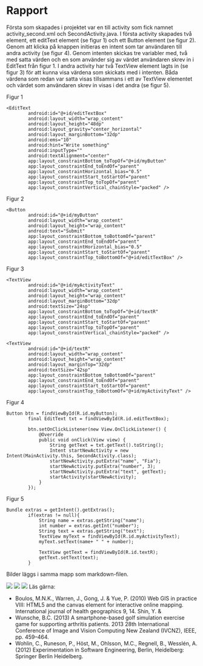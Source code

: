 
# Rapport

Första som skapades i projektet var en till activity som fick namnet activity_second.xml och
SecondActivity.java. I första activity skapades två element, ett editText element (se figur 1)
och ett Button element (se figur 2). Genom att klicka på knappen initieras en intent som tar användaren
till andra activity (se figur 4). Genom intenten skickas tre variabler med, två med satta värden och en 
som använder sig av värdet användaren skrev in i EditText från figur 1. I andra activity har två
TextView element lagts in (se figur 3) för att kunna visa värdena som skickats med i intenten.
Båda värdena som redan var satta visas tillsammans i ett av TextView elementet och värdet som 
användaren skrev in visas i det andra (se figur 5). 

Figur 1
````
<EditText
        android:id="@+id/editTextBox"
        android:layout_width="wrap_content"
        android:layout_height="48dp"
        android:layout_gravity="center_horizontal"
        android:layout_marginBottom="32dp"
        android:ems="10"
        android:hint="Write something"
        android:inputType=""
        android:textAlignment="center"
        app:layout_constraintBottom_toTopOf="@+id/myButton"
        app:layout_constraintEnd_toEndOf="parent"
        app:layout_constraintHorizontal_bias="0.5"
        app:layout_constraintStart_toStartOf="parent"
        app:layout_constraintTop_toTopOf="parent"
        app:layout_constraintVertical_chainStyle="packed" />
````
Figur 2
````
<Button
        android:id="@+id/myButton"
        android:layout_width="wrap_content"
        android:layout_height="wrap_content"
        android:text="Submit"
        app:layout_constraintBottom_toBottomOf="parent"
        app:layout_constraintEnd_toEndOf="parent"
        app:layout_constraintHorizontal_bias="0.5"
        app:layout_constraintStart_toStartOf="parent"
        app:layout_constraintTop_toBottomOf="@+id/editTextBox" />
````
Figur 3
````
<TextView
        android:id="@+id/myActivityText"
        android:layout_width="wrap_content"
        android:layout_height="wrap_content"
        android:layout_marginBottom="32dp"
        android:textSize="24sp"
        app:layout_constraintBottom_toTopOf="@+id/textR"
        app:layout_constraintEnd_toEndOf="parent"
        app:layout_constraintStart_toStartOf="parent"
        app:layout_constraintTop_toTopOf="parent"
        app:layout_constraintVertical_chainStyle="packed" />

<TextView
        android:id="@+id/textR"
        android:layout_width="wrap_content"
        android:layout_height="wrap_content"
        android:layout_marginTop="32dp"
        android:textSize="42sp"
        app:layout_constraintBottom_toBottomOf="parent"
        app:layout_constraintEnd_toEndOf="parent"
        app:layout_constraintStart_toStartOf="parent"
        app:layout_constraintTop_toBottomOf="@+id/myActivityText" />
````
Figur 4
````
Button btn = findViewById(R.id.myButton);
        final EditText txt = findViewById(R.id.editTextBox);

        btn.setOnClickListener(new View.OnClickListener() {
            @Override
            public void onClick(View view) {
                String getText = txt.getText().toString();
                Intent startNewActivity = new Intent(MainActivity.this, SecondActivity.class);
                startNewActivity.putExtra("name", "Fia");
                startNewActivity.putExtra("number", 3);
                startNewActivity.putExtra("text", getText);
                startActivity(startNewActivity);
            }
        });
````
Figur 5
````
Bundle extras = getIntent().getExtras();
        if(extras != null){
            String name = extras.getString("name");
            int number = extras.getInt("number");
            String text = extras.getString("text");
            TextView myText = findViewById(R.id.myActivityText);
            myText.setText(name+ " " + number);

            TextView getText = findViewById(R.id.textR);
            getText.setText(text);
        }
````
Bilder läggs i samma mapp som markdown-filen.

![](First_activity.png)
![](Firstpage_Hello.png)
![](Second_activity.png)
Läs gärna:

- Boulos, M.N.K., Warren, J., Gong, J. & Yue, P. (2010) Web GIS in practice VIII: HTML5 and the canvas element for interactive online mapping. International journal of health geographics 9, 14. Shin, Y. &
- Wunsche, B.C. (2013) A smartphone-based golf simulation exercise game for supporting arthritis patients. 2013 28th International Conference of Image and Vision Computing New Zealand (IVCNZ), IEEE, pp. 459–464.
- Wohlin, C., Runeson, P., Höst, M., Ohlsson, M.C., Regnell, B., Wesslén, A. (2012) Experimentation in Software Engineering, Berlin, Heidelberg: Springer Berlin Heidelberg.
